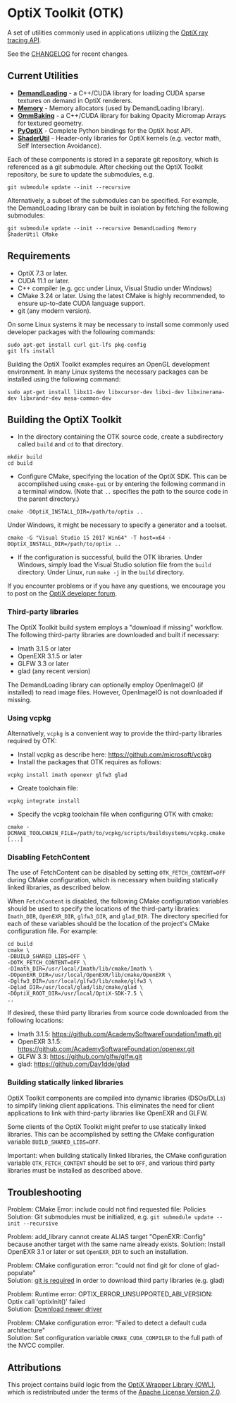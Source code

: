 
# OptiX Toolkit (OTK)

A set of utilities commonly used in applications utilizing the [OptiX ray tracing API](https://developer.nvidia.com/rtx/ray-tracing/optix).

See the [CHANGELOG](CHANGELOG.md) for recent changes.

## Current Utilities
- **[DemandLoading](https://github.com/NVIDIA/otk-demand-loading)** -  a C++/CUDA library for loading CUDA sparse textures on demand in OptiX renderers.
- **[Memory](https://github.com/NVIDIA/otk-memory)** - Memory allocators (used by DemandLoading library).
- **[OmmBaking](https://github.com/NVIDIA/otk-omm-baking)** - a C++/CUDA library for baking Opacity Micromap Arrays for textured geometry.
- **[PyOptiX](https://github.com/NVIDIA/otk-pyoptix)** - Complete Python bindings for the OptiX host API.
- **[ShaderUtil](https://github.com/NVIDIA/otk-shader-util)** - Header-only libraries for OptiX kernels (e.g. vector math, Self Intersection Avoidance).

Each of these components is stored in a separate git repository, which is referenced as a git submodule.
After checking out the OptiX Toolkit repository, be sure to update the submodules, e.g.
```
git submodule update --init --recursive
```
Alternatively, a subset of the submodules can be specified.  For example, the DemandLoading library
can be built in isolation by fetching the following submodules:
```
git submodule update --init --recursive DemandLoading Memory ShaderUtil CMake
```

## Requirements

- OptiX 7.3 or later.
- CUDA 11.1 or later.
- C++ compiler (e.g. gcc under Linux, Visual Studio under Windows)
- CMake 3.24 or later.  Using the latest CMake is highly recommended, to ensure up-to-date CUDA
language support.
- git (any modern version).

On some Linux systems it may be necessary to install some commonly used developer packages with the following commands:
```
sudo apt-get install curl git-lfs pkg-config
git lfs install
```
Building the OptiX Toolkit examples requires an OpenGL development environment.  In many Linux systems the necessary packages can be installed using the following command:
```
sudo apt-get install libx11-dev libxcursor-dev libxi-dev libxinerama-dev libxrandr-dev mesa-common-dev 
```

## Building the OptiX Toolkit

- In the directory containing the OTK source code, create a subdirectory called `build` and `cd` to that directory.
```
mkdir build
cd build
```
- Configure CMake, specifying the location of the OptiX SDK.  This can be accomplished using `cmake-gui` or by entering the following command in a terminal window.  (Note that `..` specifies the path to the source code in the parent directory.)
```
cmake -DOptiX_INSTALL_DIR=/path/to/optix ..
```
Under Windows, it might be necessary to specify a generator and a toolset.  
```
cmake -G "Visual Studio 15 2017 Win64" -T host=x64 -DOptiX_INSTALL_DIR=/path/to/optix ..
```
- If the configuration is successful, build the OTK libraries.  Under Windows, simply load the Visual Studio solution file from the `build` directory.  Under Linux, run `make -j` in the `build` directory.

If you encounter problems or if you have any questions, we encourage you to post on the [OptiX developer forum](https://forums.developer.nvidia.com/c/gaming-and-visualization-technologies/visualization/optix/167).

### Third-party libraries

The OptiX Toolkit build system employs a "download if missing" workflow.  The following third-party libraries
are downloaded and built if necessary:
- Imath 3.1.5 or later
- OpenEXR 3.1.5 or later
- GLFW 3.3 or later
- glad (any recent version)

The DemandLoading library can optionally employ OpenImageIO (if installed) to read image files.
However, OpenImageIO is not downloaded if missing.

### Using vcpkg

Alternatively, `vcpkg` is a convenient way to provide the third-party libraries required by OTK:
- Install vcpkg as describe here:  https://github.com/microsoft/vcpkg
- Install the packages that OTK requires as follows:
```
vcpkg install imath openexr glfw3 glad
```
- Create toolchain file:
```
vcpkg integrate install
```
- Specify the vcpkg toolchain file when configuring OTK with cmake:
```
cmake -DCMAKE_TOOLCHAIN_FILE=/path/to/vcpkg/scripts/buildsystems/vcpkg.cmake [...]
```

### Disabling FetchContent

The use of FetchContent can be disabled by setting `OTK_FETCH_CONTENT=OFF` during CMake configuration,
which is necessary when building statically linked libraries, as described below.

When `FetchContent` is disabled, the following CMake configuration variables should be used to
specify the locations of the third-party libraries: `Imath_DIR`, `OpenEXR_DIR`, `glfw3_DIR`, and
`glad_DIR`.  The directory specified for each of these variables should be the location of the
project's CMake configuration file.  For example:
```
cd build
cmake \
-DBUILD_SHARED_LIBS=OFF \
-DOTK_FETCH_CONTENT=OFF \
-DImath_DIR=/usr/local/Imath/lib/cmake/Imath \
-DOpenEXR_DIR=/usr/local/OpenEXR/lib/cmake/OpenEXR \
-Dglfw3_DIR=/usr/local/glfw3/lib/cmake/glfw3 \
-Dglad_DIR=/usr/local/glad/lib/cmake/glad \
-DOptiX_ROOT_DIR=/usr/local/OptiX-SDK-7.5 \
..
```

If desired, these third party libraries from source code downloaded from the following locations:

- Imath 3.1.5: https://github.com/AcademySoftwareFoundation/Imath.git
- OpenEXR 3.1.5: https://github.com/AcademySoftwareFoundation/openexr.git
- GLFW 3.3: https://github.com/glfw/glfw.git
- glad: https://github.com/Dav1dde/glad

### Building statically linked libraries

OptiX Toolkit components are compiled into dynamic libraries (DSOs/DLLs) to simplify linking client
applications.  This eliminates the need for client applications to link with third-party libraries
like OpenEXR and GLFW.

Some clients of the OptiX Toolkit might prefer to use statically linked libraries.  This can be accomplished
by setting the CMake configuration variable `BUILD_SHARED_LIBS=OFF`.

Important: when building statically linked libraries, the CMake configuration variable
`OTK_FETCH_CONTENT` should be set to `OFF`, and various third party libraries must be installed as
described above.

## Troubleshooting

Problem: CMake Error: include could not find requested file: Policies
Solution: Git submodules must be initialized, e.g. `git submodule update --init --recursive`

Problem: add_library cannot create ALIAS target "OpenEXR::Config" because another target with the same name already exists.
Solution: Install OpenEXR 3.1 or later or set `OpenEXR_DIR` to such an installation.

Problem: CMake configuration error: "could not find git for clone of glad-populate" <br>
Solution: [git is required](https://git-scm.com/download) in order to download third party libraries (e.g. glad)

Problem: Runtime error: OPTIX_ERROR_UNSUPPORTED_ABI_VERSION: Optix call 'optixInit()' failed <br>
Solution: [Download newer driver](https://www.nvidia.com/download)

Problem: CMake configuration error: "Failed to detect a default cuda architecture" <br>
Solution: Set configuration variable `CMAKE_CUDA_COMPILER` to the full path of the NVCC compiler.

## Attributions

This project contains build logic from the
[OptiX Wrapper Library (OWL)](https://github.com/owl-project/owl),
which is redistributed under the terms of the
[Apache License Version 2.0](https://github.com/owl-project/owl/blob/master/LICENSE).
